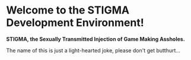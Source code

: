 # Welcome to the STIGMA Development Environment!

**STIGMA, the Sexually Transmitted Injection of Game Making Assholes.**

The name of this is just a light-hearted joke, please don't get butthurt...
